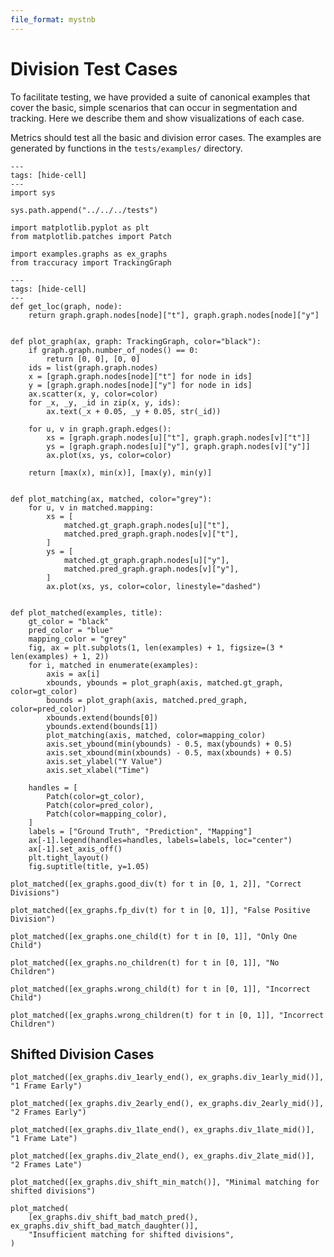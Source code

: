 ```yaml
---
file_format: mystnb
---
```

# Division Test Cases


To facilitate testing, we have provided a suite of canonical examples that
cover the basic, simple scenarios that can occur in segmentation and tracking.
Here we describe them and show visualizations of each case.

Metrics should test all the basic and division error cases. The examples are generated by
functions in the `tests/examples/` directory.

```{code-cell} ipython3
---
tags: [hide-cell]
---
import sys

sys.path.append("../../../tests")
```

```{code-cell} ipython3
import matplotlib.pyplot as plt
from matplotlib.patches import Patch

import examples.graphs as ex_graphs
from traccuracy import TrackingGraph
```

```{code-cell} ipython3
---
tags: [hide-cell]
---
def get_loc(graph, node):
    return graph.graph.nodes[node]["t"], graph.graph.nodes[node]["y"]


def plot_graph(ax, graph: TrackingGraph, color="black"):
    if graph.graph.number_of_nodes() == 0:
        return [0, 0], [0, 0]
    ids = list(graph.graph.nodes)
    x = [graph.graph.nodes[node]["t"] for node in ids]
    y = [graph.graph.nodes[node]["y"] for node in ids]
    ax.scatter(x, y, color=color)
    for _x, _y, _id in zip(x, y, ids):
        ax.text(_x + 0.05, _y + 0.05, str(_id))

    for u, v in graph.graph.edges():
        xs = [graph.graph.nodes[u]["t"], graph.graph.nodes[v]["t"]]
        ys = [graph.graph.nodes[u]["y"], graph.graph.nodes[v]["y"]]
        ax.plot(xs, ys, color=color)

    return [max(x), min(x)], [max(y), min(y)]


def plot_matching(ax, matched, color="grey"):
    for u, v in matched.mapping:
        xs = [
            matched.gt_graph.graph.nodes[u]["t"],
            matched.pred_graph.graph.nodes[v]["t"],
        ]
        ys = [
            matched.gt_graph.graph.nodes[u]["y"],
            matched.pred_graph.graph.nodes[v]["y"],
        ]
        ax.plot(xs, ys, color=color, linestyle="dashed")


def plot_matched(examples, title):
    gt_color = "black"
    pred_color = "blue"
    mapping_color = "grey"
    fig, ax = plt.subplots(1, len(examples) + 1, figsize=(3 * len(examples) + 1, 2))
    for i, matched in enumerate(examples):
        axis = ax[i]
        xbounds, ybounds = plot_graph(axis, matched.gt_graph, color=gt_color)
        bounds = plot_graph(axis, matched.pred_graph, color=pred_color)
        xbounds.extend(bounds[0])
        ybounds.extend(bounds[1])
        plot_matching(axis, matched, color=mapping_color)
        axis.set_ybound(min(ybounds) - 0.5, max(ybounds) + 0.5)
        axis.set_xbound(min(xbounds) - 0.5, max(xbounds) + 0.5)
        axis.set_ylabel("Y Value")
        axis.set_xlabel("Time")

    handles = [
        Patch(color=gt_color),
        Patch(color=pred_color),
        Patch(color=mapping_color),
    ]
    labels = ["Ground Truth", "Prediction", "Mapping"]
    ax[-1].legend(handles=handles, labels=labels, loc="center")
    ax[-1].set_axis_off()
    plt.tight_layout()
    fig.suptitle(title, y=1.05)
```

```{code-cell} ipython3
plot_matched([ex_graphs.good_div(t) for t in [0, 1, 2]], "Correct Divisions")
```

```{code-cell} ipython3
plot_matched([ex_graphs.fp_div(t) for t in [0, 1]], "False Positive Division")
```

```{code-cell} ipython3
plot_matched([ex_graphs.one_child(t) for t in [0, 1]], "Only One Child")
```

```{code-cell} ipython3
plot_matched([ex_graphs.no_children(t) for t in [0, 1]], "No Children")
```

```{code-cell} ipython3
plot_matched([ex_graphs.wrong_child(t) for t in [0, 1]], "Incorrect Child")
```

```{code-cell} ipython3
plot_matched([ex_graphs.wrong_children(t) for t in [0, 1]], "Incorrect Children")
```

## Shifted Division Cases

```{code-cell} ipython3
plot_matched([ex_graphs.div_1early_end(), ex_graphs.div_1early_mid()], "1 Frame Early")
```

```{code-cell} ipython3
plot_matched([ex_graphs.div_2early_end(), ex_graphs.div_2early_mid()], "2 Frames Early")
```

```{code-cell} ipython3
plot_matched([ex_graphs.div_1late_end(), ex_graphs.div_1late_mid()], "1 Frame Late")
```

```{code-cell} ipython3
plot_matched([ex_graphs.div_2late_end(), ex_graphs.div_2late_mid()], "2 Frames Late")
```

```{code-cell} ipython3
plot_matched([ex_graphs.div_shift_min_match()], "Minimal matching for shifted divisions")
```

```{code-cell} ipython3
plot_matched(
    [ex_graphs.div_shift_bad_match_pred(), ex_graphs.div_shift_bad_match_daughter()],
    "Insufficient matching for shifted divisions",
)
```
